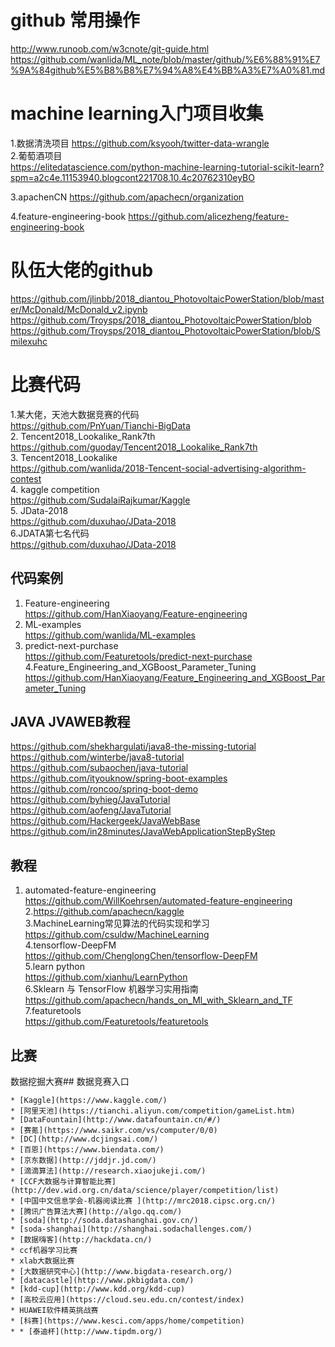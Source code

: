 # github 常用操作  
http://www.runoob.com/w3cnote/git-guide.html  
https://github.com/wanlida/ML_note/blob/master/github/%E6%88%91%E7%9A%84github%E5%B8%B8%E7%94%A8%E4%BB%A3%E7%A0%81.md

# machine learning入门项目收集

1.数据清洗项目       https://github.com/ksyooh/twitter-data-wrangle  
2.葡萄酒项目  
https://elitedatascience.com/python-machine-learning-tutorial-scikit-learn?spm=a2c4e.11153940.blogcont221708.10.4c20762310eyBO   

3.apachenCN    https://github.com/apachecn/organization

4.feature-engineering-book        https://github.com/alicezheng/feature-engineering-book  
# 队伍大佬的github  
https://github.com/jlinbb/2018_diantou_PhotovoltaicPowerStation/blob/master/McDonald/McDonald_v2.ipynb  
https://github.com/Troysps/2018_diantou_PhotovoltaicPowerStation/blob 
https://github.com/Troysps/2018_diantou_PhotovoltaicPowerStation/blob/Smilexuhc  
# 比赛代码
1.某大佬，天池大数据竞赛的代码  
https://github.com/PnYuan/Tianchi-BigData  
2. Tencent2018_Lookalike_Rank7th  
https://github.com/guoday/Tencent2018_Lookalike_Rank7th  
3. Tencent2018_Lookalike  
https://github.com/wanlida/2018-Tencent-social-advertising-algorithm-contest  
4. kaggle competition  
https://github.com/SudalaiRajkumar/Kaggle  
5. JData-2018  
https://github.com/duxuhao/JData-2018  
6.JDATA第七名代码  
https://github.com/duxuhao/JData-2018

## 代码案例
1. Feature-engineering  
https://github.com/HanXiaoyang/Feature-engineering  
2. ML-examples  
https://github.com/wanlida/ML-examples  
3. predict-next-purchase  
https://github.com/Featuretools/predict-next-purchase  
4.Feature_Engineering_and_XGBoost_Parameter_Tuning  
https://github.com/HanXiaoyang/Feature_Engineering_and_XGBoost_Parameter_Tuning  
## JAVA JVAWEB教程
https://github.com/shekhargulati/java8-the-missing-tutorial  
https://github.com/winterbe/java8-tutorial    
https://github.com/subaochen/java-tutorial  
https://github.com/ityouknow/spring-boot-examples  
https://github.com/roncoo/spring-boot-demo  
https://github.com/byhieg/JavaTutorial  
https://github.com/aofeng/JavaTutorial  
https://github.com/Hackergeek/JavaWebBase  
https://github.com/in28minutes/JavaWebApplicationStepByStep

## 教程
1. automated-feature-engineering  
https://github.com/WillKoehrsen/automated-feature-engineering  
2.https://github.com/apachecn/kaggle  
3.MachineLearning常见算法的代码实现和学习  
https://github.com/csuldw/MachineLearning  
4.tensorflow-DeepFM  
https://github.com/ChenglongChen/tensorflow-DeepFM  
5.learn python  
https://github.com/xianhu/LearnPython  
6.Sklearn 与 TensorFlow 机器学习实用指南  
https://github.com/apachecn/hands_on_Ml_with_Sklearn_and_TF  
7.featuretools  
https://github.com/Featuretools/featuretools  
## 比赛
数据挖掘大赛## 数据竞赛入口
```
* [Kaggle](https://www.kaggle.com/)
* [阿里天池](https://tianchi.aliyun.com/competition/gameList.htm)
* [DataFountain](http://www.datafountain.cn/#/)
* [赛氪](https://www.saikr.com/vs/computer/0/0)
* [DC](http://www.dcjingsai.com/)
* [百恩](https://www.biendata.com/)
* [京东数据](http://jddjr.jd.com/)
* [滴滴算法](http://research.xiaojukeji.com/)
* [CCF大数据与计算智能比赛](http://dev.wid.org.cn/data/science/player/competition/list)
* [中国中文信息学会-机器阅读比赛 ](http://mrc2018.cipsc.org.cn/)
* [腾讯广告算法大赛](http://algo.qq.com/)
* [soda](http://soda.datashanghai.gov.cn/)
* [soda-shanghai](http://shanghai.sodachallenges.com/)
* [数据嗨客](http://hackdata.cn/)
* ccf机器学习比赛
* xlab大数据比赛
* [大数据研究中心](http://www.bigdata-research.org/)
* [datacastle](http://www.pkbigdata.com/)
* [kdd-cup](http://www.kdd.org/kdd-cup)
* [高校云应用](https://cloud.seu.edu.cn/contest/index)
* HUAWEI软件精英挑战赛
* [科赛](https://www.kesci.com/apps/home/competition)
* * [泰迪杯](http://www.tipdm.org/)
```
